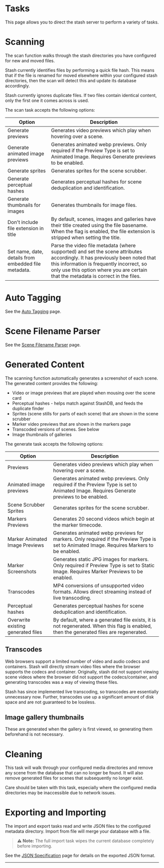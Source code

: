 # Tasks

This page allows you to direct the stash server to perform a variety of tasks.

# Scanning

The scan function walks through the stash directories you have configured for new and moved files.

Stash currently identifies files by performing a quick file hash. This means that if the file is renamed for moved elsewhere within your configured stash directories, then the scan will detect this and update its database accordingly.

Stash currently ignores duplicate files. If two files contain identical content, only the first one it comes across is used.

The scan task accepts the following options:

| Option                                               | Description                                                                                                                                                                                                                                                    |
| ---------------------------------------------------- | -------------------------------------------------------------------------------------------------------------------------------------------------------------------------------------------------------------------------------------------------------------- |
| Generate previews                                    | Generates video previews which play when hovering over a scene.                                                                                                                                                                                                |
| Generate animated image previews                     | Generates animated webp previews. Only required if the Preview Type is set to Animated Image. Requires Generate previews to be enabled.                                                                                                                        |
| Generate sprites                                     | Generates sprites for the scene scrubber.                                                                                                                                                                                                                      |
| Generate perceptual hashes                           | Generates perceptual hashes for scene deduplication and identification.                                                                                                                                                                                        |
| Generate thumbnails for images                       | Generates thumbnails for image files.                                                                                                                                                                                                                          |
| Don't include file extension in title                | By default, scenes, images and galleries have their title created using the file basename. When the flag is enabled, the file extension is stripped when setting the title.                                                                                    |
| Set name, date, details from embedded file metadata. | Parse the video file metadata (where supported) and set the scene attributes accordingly. It has previously been noted that this information is frequently incorrect, so only use this option where you are certain that the metadata is correct in the files. |

# Auto Tagging

See the [Auto Tagging](/help/AutoTagging.md) page.

# Scene Filename Parser

See the [Scene Filename Parser](/help/SceneFilenameParser.md) page.

# Generated Content

The scanning function automatically generates a screenshot of each scene. The generated content provides the following:

- Video or image previews that are played when mousing over the scene card
- Perceptual hashes - helps match against StashDB, and feeds the duplicate finder
- Sprites (scene stills for parts of each scene) that are shown in the scene scrubber
- Marker video previews that are shown in the markers page
- Transcoded versions of scenes. See below
- Image thumbnails of galleries

The generate task accepts the following options:

| Option                             | Description                                                                                                                               |
| ---------------------------------- | ----------------------------------------------------------------------------------------------------------------------------------------- |
| Previews                           | Generates video previews which play when hovering over a scene.                                                                           |
| Animated image previews            | Generates animated webp previews. Only required if the Preview Type is set to Animated Image. Requires Generate previews to be enabled.   |
| Scene Scrubber Sprites             | Generates sprites for the scene scrubber.                                                                                                 |
| Markers Previews                   | Generates 20 second videos which begin at the marker timecode.                                                                            |
| Marker Animated Image Previews     | Generates animated webp previews for markers. Only required if the Preview Type is set to Animated Image. Requires Markers to be enabled. |
| Marker Screenshots                 | Generates static JPG images for markers. Only required if Preview Type is set to Static Image. Requires Marker Previews to be enabled.    |
| Transcodes                         | MP4 conversions of unsupported video formats. Allows direct streaming instead of live transcoding.                                        |
| Perceptual hashes                  | Generates perceptual hashes for scene deduplication and identification.                                                                   |
| Overwrite existing generated files | By default, where a generated file exists, it is not regenerated. When this flag is enabled, then the generated files are regenerated.    |

## Transcodes

Web browsers support a limited number of video and audio codecs and containers. Stash will directly stream video files where the browser supports the codecs and container. Originally, stash did not support viewing scene videos where the browser did not support the codecs/container, and generating transcodes was a way of viewing these files.

Stash has since implemented live transcoding, so transcodes are essentially unnecessary now. Further, transcodes use up a significant amount of disk space and are not guaranteed to be lossless.

## Image gallery thumbnails

These are generated when the gallery is first viewed, so generating them beforehand is not necessary.

# Cleaning

This task will walk through your configured media directories and remove any scene from the database that can no longer be found. It will also remove generated files for scenes that subsequently no longer exist.

Care should be taken with this task, especially where the configured media directories may be inaccessible due to network issues.

# Exporting and Importing

The import and export tasks read and write JSON files to the configured metadata directory. Import from file will merge your database with a file.

> **⚠️ Note:** The full import task wipes the current database completely before importing.

See the [JSON Specification](/help/JSONSpec.md) page for details on the exported JSON format.

---
